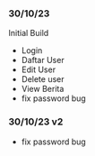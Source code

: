 <h3>30/10/23</h3>

<p>Initial Build</p>
<ul>
    <li>Login</li>
    <li>Daftar User</li>
    <li>Edit User</li>
    <li>Delete user</li>
    <li>View Berita</li>
    <li>fix password bug</li>
</ul>

<h3>30/10/23 v2</h3>
<ul>
    <li>fix password bug</li>
</ul>
